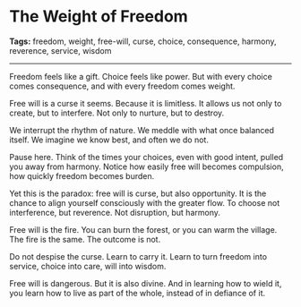 # The Weight of Freedom

**Tags:** freedom, weight, free-will, curse, choice, consequence, harmony, reverence, service, wisdom

---

Freedom feels like a gift.
Choice feels like power.
But with every choice comes consequence,
and with every freedom comes weight.

Free will is a curse it seems.
Because it is limitless.
It allows us not only to create,
but to interfere.
Not only to nurture,
but to destroy.

We interrupt the rhythm of nature.
We meddle with what once balanced itself.
We imagine we know best,
and often we do not.

Pause here.
Think of the times your choices,
even with good intent,
pulled you away from harmony.
Notice how easily free will becomes compulsion,
how quickly freedom becomes burden.

Yet this is the paradox:
free will is curse,
but also opportunity.
It is the chance to align yourself consciously
with the greater flow.
To choose not interference,
but reverence.
Not disruption,
but harmony.

Free will is the fire.
You can burn the forest,
or you can warm the village.
The fire is the same.
The outcome is not.

Do not despise the curse.
Learn to carry it.
Learn to turn freedom into service,
choice into care,
will into wisdom.

Free will is dangerous.
But it is also divine.
And in learning how to wield it,
you learn how to live as part of the whole,
instead of in defiance of it.





